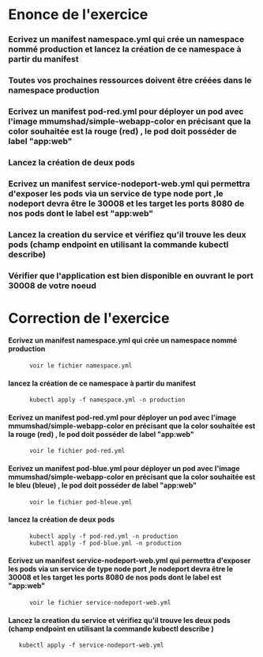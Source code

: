 # Enonce de l'exercice 

### Ecrivez un manifest namespace.yml qui crée un namespace nommé production et lancez la création de ce namespace à partir du manifest 
### Toutes vos prochaines ressources doivent être créées dans le namespace production 
###  Ecrivez un manifest pod-red.yml pour déployer un pod avec l'image mmumshad/simple-webapp-color en précisant que la color souhaitée est la rouge (red) , le pod doit posséder de label "app:web"
### Lancez la création de deux pods 
### Ecrivez un manifest service-nodeport-web.yml qui permettra d'exposer les pods via un service de type node port ,le nodeport devra être le 30008 et les target les ports 8080 de nos pods dont le label est "app:web"
### Lancez la creation du service et vérifiez qu'il trouve les deux pods (champ endpoint en utilisant la commande kubectl describe)
### Vérifier que l'application est bien disponible en ouvrant le port 30008 de votre noeud 





# Correction de l'exercice 

#### Ecrivez un manifest namespace.yml qui crée un namespace nommé production 
          voir le fichier namespace.yml 
#### lancez la création de ce namespace à partir du manifest 
          kubectl apply -f namespace.yml -n production
#### Ecrivez un manifest pod-red.yml pour déployer un pod avec l'image mmumshad/simple-webapp-color en précisant que la color souhaitée est la rouge (red) , le pod doit posséder de label "app:web"
          voir le fichier pod-red.yml
#### Ecrivez un manifest pod-blue.yml pour déployer un pod avec l'image mmumshad/simple-webapp-color en précisant que la color souhaitée est le bleu (bleue) , le pod doit posséder de label "app:web"
          voir le fichier pod-bleue.yml
#### lancez la création de deux pods 
          kubectl apply -f pod-red.yml -n production
          kubectl apply -f pod-blue.yml -n production  
#### Ecrivez un manifest service-nodeport-web.yml qui permettra d'exposer les pods via un service de type node port ,le nodeport devra être le 30008 et les target les ports 8080 de nos pods dont le label est "app:web"
          voir le fichier service-nodeport-web.yml
#### Lancez la creation du service et vérifiez qu'il trouve les deux pods (champ endpoint en utilisant la commande kubectl describe )
       kubectl apply -f service-nodeport-web.yml 
